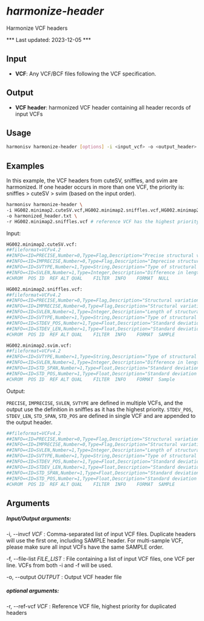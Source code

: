 # *harmonize-header*

Harmonize VCF headers

*** Last updated: 2023-12-05 ***

## Input
- **VCF**: Any VCF/BCF files following the VCF specification.


## Output
- **VCF header**: harmonized VCF header containing all header records of input VCFs


## Usage

``` bash
harmonisv harmonize-header [options] -i <input_vcf> -o <output_header> 
```

## Examples

In this example, the VCF headers from cuteSV, sniffles, and svim are harmonized. If one header occurs in more than one VCF, the priority is: sniffles > cuteSV > svim (based on the input order).

``` bash
harmonisv harmonize-header \
-i HG002.minimap2.cuteSV.vcf,HG002.minimap2.sniffles.vcf,HG002.minimap2.svim.vcf \
-o harmonized_header.txt \
-r HG002.minimap2.sniffles.vcf # reference VCF has the highest priority
```

Input:
``` bash
HG002.minimap2.cuteSV.vcf:
##fileformat=VCFv4.2
##INFO=<ID=PRECISE,Number=0,Type=Flag,Description="Precise structural variant">
##INFO=<ID=IMPRECISE,Number=0,Type=Flag,Description="Imprecise structural variant">
##INFO=<ID=SVTYPE,Number=1,Type=String,Description="Type of structural variant">
##INFO=<ID=SVLEN,Number=1,Type=Integer,Description="Difference in length between REF and ALT alleles">
#CHROM	POS	ID	REF	ALT	QUAL	FILTER	INFO	FORMAT	NULL

HG002.minimap2.sniffles.vcf:
##fileformat=VCFv4.2
##INFO=<ID=PRECISE,Number=0,Type=Flag,Description="Structural variation with precise breakpoints">
##INFO=<ID=IMPRECISE,Number=0,Type=Flag,Description="Structural variation with imprecise breakpoints">
##INFO=<ID=SVLEN,Number=1,Type=Integer,Description="Length of structural variation">
##INFO=<ID=SVTYPE,Number=1,Type=String,Description="Type of structural variation">
##INFO=<ID=STDEV_POS,Number=1,Type=Float,Description="Standard deviation of structural variation start position">
##INFO=<ID=STDEV_LEN,Number=1,Type=Float,Description="Standard deviation of structural variation length">
#CHROM	POS	ID	REF	ALT	QUAL	FILTER	INFO	FORMAT	SAMPLE

HG002.minimap2.svim.vcf:
##fileformat=VCFv4.2
##INFO=<ID=SVTYPE,Number=1,Type=String,Description="Type of structural variant">
##INFO=<ID=SVLEN,Number=1,Type=Integer,Description="Difference in length between REF and ALT alleles">
##INFO=<ID=STD_SPAN,Number=1,Type=Float,Description="Standard deviation in span of merged SV signatures">
##INFO=<ID=STD_POS,Number=1,Type=Float,Description="Standard deviation in position of merged SV signatures">
#CHROM	POS	ID	REF	ALT	QUAL	FILTER	INFO	FORMAT	Sample
```

Output:

`PRECISE`, `IMPRECISE`, `SVLEN`, `SVTYPE` are defined in multiple VCFs, and the output use the definition in sniffles as it has the highest priority. `STDEV_POS`, `STDEV_LEN`, `STD_SPAN`, `STD_POS` are defined in single VCF and are appended to the output header.

``` bash
##fileformat=VCFv4.2
##INFO=<ID=PRECISE,Number=0,Type=Flag,Description="Structural variation with precise breakpoints">
##INFO=<ID=IMPRECISE,Number=0,Type=Flag,Description="Structural variation with imprecise breakpoints">
##INFO=<ID=SVLEN,Number=1,Type=Integer,Description="Length of structural variation">
##INFO=<ID=SVTYPE,Number=1,Type=String,Description="Type of structural variation">
##INFO=<ID=STDEV_POS,Number=1,Type=Float,Description="Standard deviation of structural variation start position">
##INFO=<ID=STDEV_LEN,Number=1,Type=Float,Description="Standard deviation of structural variation length">
##INFO=<ID=STD_SPAN,Number=1,Type=Float,Description="Standard deviation in span of merged SV signatures">
##INFO=<ID=STD_POS,Number=1,Type=Float,Description="Standard deviation in position of merged SV signatures">
#CHROM	POS	ID	REF	ALT	QUAL	FILTER	INFO	FORMAT	SAMPLE
```

## Arguments

##### Input/Output arguments:
-i, --invcf *VCF*
:   Comma-separated list of input VCF files. Duplicate headers will use the first one, including SAMPLE header. For multi-sample VCF, please make sure all input VCFs have the same SAMPLE order.
  
-f, --file-list *FILE_LIST*
:   File containing a list of input VCF files, one VCF per line. VCFs from both -i and -f will be used.

-o, --output *OUTPUT*
:   Output VCF header file

##### optional arguments:
-r, --ref-vcf *VCF*
:   Reference VCF file, highest priority for duplicated headers
